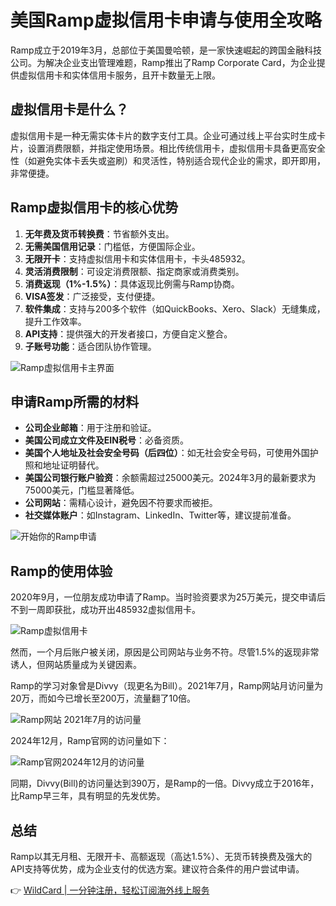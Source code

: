 # 美国Ramp虚拟信用卡申请与使用全攻略

Ramp成立于2019年3月，总部位于美国曼哈顿，是一家快速崛起的跨国金融科技公司。为解决企业支出管理难题，Ramp推出了Ramp Corporate Card，为企业提供虚拟信用卡和实体信用卡服务，且开卡数量无上限。

## 虚拟信用卡是什么？

虚拟信用卡是一种无需实体卡片的数字支付工具。企业可通过线上平台实时生成卡片，设置消费限额，并指定使用场景。相比传统信用卡，虚拟信用卡具备更高安全性（如避免实体卡丢失或盗刷）和灵活性，特别适合现代企业的需求，即开即用，非常便捷。

## Ramp虚拟信用卡的核心优势

1. **无年费及货币转换费**：节省额外支出。
2. **无需美国信用记录**：门槛低，方便国际企业。
3. **无限开卡**：支持虚拟信用卡和实体信用卡，卡头485932。
4. **灵活消费限制**：可设定消费限额、指定商家或消费类别。
5. **消费返现（1%-1.5%）**：具体返现比例需与Ramp协商。
6. **VISA签发**：广泛接受，支付便捷。
7. **软件集成**：支持与200多个软件（如QuickBooks、Xero、Slack）无缝集成，提升工作效率。
8. **API支持**：提供强大的开发者接口，方便自定义整合。
9. **子账号功能**：适合团队协作管理。

![Ramp虚拟信用卡主界面](https://www.vpsdawanjia.comhttps://bbtdd.com/img/2025/01/dashboard-png.avif "Ramp虚拟信用卡主界面")

## 申请Ramp所需的材料

- **公司企业邮箱**：用于注册和验证。
- **美国公司成立文件及EIN税号**：必备资质。
- **美国个人地址及社会安全号码（后四位）**：如无社会安全号码，可使用外国护照和地址证明替代。
- **美国公司银行账户验资**：余额需超过25000美元。2024年3月的最新要求为75000美元，门槛显著降低。
- **公司网站**：需精心设计，避免因不符要求而被拒。
- **社交媒体账户**：如Instagram、LinkedIn、Twitter等，建议提前准备。

![开始你的Ramp申请](https://bbtdd.com/img/627279329.webp "开始你的Ramp申请")

## Ramp的使用体验

2020年9月，一位朋友成功申请了Ramp。当时验资要求为25万美元，提交申请后不到一周即获批，成功开出485932虚拟信用卡。

![Ramp虚拟信用卡](https://www.vpsdawanjia.comhttps://bbtdd.com/img/2025/01/rampcard-png.avif "Ramp虚拟信用卡")

然而，一个月后账户被关闭，原因是公司网站与业务不符。尽管1.5%的返现非常诱人，但网站质量成为关键因素。

Ramp的学习对象曾是Divvy（现更名为Bill）。2021年7月，Ramp网站月访问量为20万，而如今已增长至200万，流量翻了10倍。

![Ramp网站 2021年7月的访问量](https://www.vpsdawanjia.comhttps://bbtdd.com/img/2025/01/traffic.avif "Ramp网站 2021年7月的访问量")

2024年12月，Ramp官网的访问量如下：

![Ramp官网2024年12月的访问量](https://www.vpsdawanjia.comhttps://bbtdd.com/img/2025/01/ramptraffic-png.avif "Ramp官网2024年12月的访问量")

同期，Divvy(Bill)的访问量达到390万，是Ramp的一倍。Divvy成立于2016年，比Ramp早三年，具有明显的先发优势。

## 总结

Ramp以其无月租、无限开卡、高额返现（高达1.5%）、无货币转换费及强大的API支持等优势，成为企业支付的优选方案。建议符合条件的用户尝试申请。

👉 [WildCard | 一分钟注册，轻松订阅海外线上服务](https://bbtdd.com/WildCard)